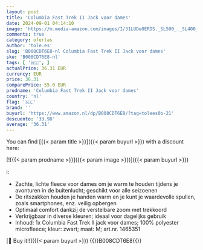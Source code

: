 ```yaml
---
layout: post
title: 'Columbia Fast Trek II Jack voor dames'
date: 2024-09-01 04:14:10
image: 'https://m.media-amazon.com/images/I/31LUDeOERDS._SL500_._SL400_.jpg'
comments: true
category: ofertas
author: 'tole.es'
slug: 'B008CDT6E8-nl Columbia Fast Trek II Jack voor dames'
sku: 'B008CDT6E8-nl'
tags: [ '🇳🇱', ]
actualPrice: 36.31 EUR
currency: EUR
price: 36.31
comparePrice: 55.0 EUR
prodname: 'Columbia Fast Trek II Jack voor dames'
country: 'nl'
flag: '🇳🇱'
brand: ''
buyurl: 'https://www.amazon.nl/dp/B008CDT6E8/?tag=tolees0b-21'
descuento: '33.98'
average: '36.31'
---
```


You can find [{{< param title >}}]({{< param buyurl >}}) with a discount here:

[![{{< param prodname >}}]({{< param image >}})]({{< param buyurl >}})

ℹ️:

- Zachte, lichte fleece voor dames om je warm te houden tijdens je avonturen in de buitenlucht; geschikt voor alle seizoenen
- De ritszakken houden je handen warm en je kunt je waardevolle spullen, zoals smartphones, enz. veilig opbergen
- Optimaal comfort dankzij de verstelbare zoom met trekkoord
- Verkrijgbaar in diverse kleuren; ideaal voor dagelijks gebruik
- Inhoud: 1x Columbia Fast Trek II jack voor dames; 100% polyester microfleece; kleur: zwart; maat: M; art.nr. 1465351

[🛒 Buy it!!]({{< param buyurl >}})
{{<world>}}B008CDT6E8{{</world>}}
